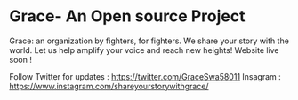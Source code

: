 # Grace- An Open source Project

Grace: an organization by fighters, for fighters. We share your story with the world. Let us help amplify your voice and reach new heights!
Website live soon !



Follow Twitter for updates : https://twitter.com/GraceSwa58011
Insagram : https://www.instagram.com/shareyourstorywithgrace/
